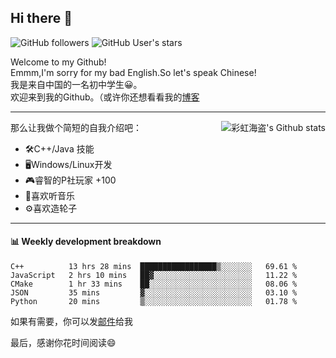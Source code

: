 ## Hi there 👋

![GitHub followers](https://img.shields.io/github/followers/mingmoe?style=social)
![GitHub User's stars](https://img.shields.io/github/stars/GOSCPS?style=social)

Welcome to my Github!  
Emmm,I'm sorry for my bad English.So let's speak Chinese!  
我是来自中国的一名初中学生😀。  
欢迎来到我的Github。（或许你还想看看我的[博客](https://blog.kawayi.moe/)
<hr>

<div align="right"><img alt="彩虹海盗's Github stats" align="right" src="https://github-readme-stats.vercel.app/api?username=mingmoe"/></div>

那么让我做个简短的自我介绍吧：  
+ 🛠️C++/Java 技能  
+ 🖥️Windows/Linux开发  
+ 🎮睿智的P社玩家 +100  
+ 🎵喜欢听音乐  
+ ⚙️喜欢造轮子
<hr>

#### 📊 Weekly development breakdown
<!--START_SECTION:waka-->
```text
C++          13 hrs 28 mins  █████████████████▒░░░░░░░   69.61 % 
JavaScript   2 hrs 10 mins   ██▓░░░░░░░░░░░░░░░░░░░░░░   11.22 % 
CMake        1 hr 33 mins    ██░░░░░░░░░░░░░░░░░░░░░░░   08.06 % 
JSON         35 mins         ▓░░░░░░░░░░░░░░░░░░░░░░░░   03.10 % 
Python       20 mins         ▒░░░░░░░░░░░░░░░░░░░░░░░░   01.78 % 
```
<!--END_SECTION:waka-->

如果有需要，你可以发[邮件](mailto:me@kawayi.moe)给我

最后，感谢你花时间阅读😄

